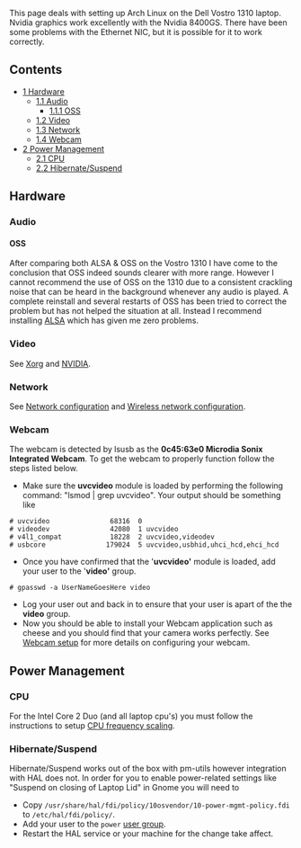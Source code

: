 This page deals with setting up Arch Linux on the Dell Vostro 1310 laptop. Nvidia graphics work excellently with the Nvidia 8400GS. There have been some problems with the Ethernet NIC, but it is possible for it to work correctly.

## Contents

*   [1 Hardware](#Hardware)
    *   [1.1 Audio](#Audio)
        *   [1.1.1 OSS](#OSS)
    *   [1.2 Video](#Video)
    *   [1.3 Network](#Network)
    *   [1.4 Webcam](#Webcam)
*   [2 Power Management](#Power_Management)
    *   [2.1 CPU](#CPU)
    *   [2.2 Hibernate/Suspend](#Hibernate/Suspend)

## Hardware

### Audio

#### OSS

After comparing both ALSA & OSS on the Vostro 1310 I have come to the conclusion that OSS indeed sounds clearer with more range. However I cannot recommend the use of OSS on the 1310 due to a consistent crackling noise that can be heard in the background whenever any audio is played. A complete reinstall and several restarts of OSS has been tried to correct the problem but has not helped the situation at all. Instead I recommend installing [ALSA](/index.php/ALSA "ALSA") which has given me zero problems.

### Video

See [Xorg](/index.php/Xorg "Xorg") and [NVIDIA](/index.php/NVIDIA "NVIDIA").

### Network

See [Network configuration](/index.php/Network_configuration "Network configuration") and [Wireless network configuration](/index.php/Wireless_network_configuration "Wireless network configuration").

### Webcam

The webcam is detected by lsusb as the **0c45:63e0 Microdia Sonix Integrated Webcam**. To get the webcam to properly function follow the steps listed below.

*   Make sure the **uvcvideo** module is loaded by performing the following command: "lsmod | grep uvcvideo". Your output should be something like

```
# uvcvideo               68316  0
# videodev               42080  1 uvcvideo
# v4l1_compat            18228  2 uvcvideo,videodev
# usbcore               179024  5 uvcvideo,usbhid,uhci_hcd,ehci_hcd

```

*   Once you have confirmed that the '**uvcvideo'** module is loaded, add your user to the '**video'** group.

```
# gpasswd -a UserNameGoesHere video

```

*   Log your user out and back in to ensure that your user is apart of the the **video** group.
*   Now you should be able to install your Webcam application such as cheese and you should find that your camera works perfectly. See [Webcam setup](/index.php/Webcam_setup "Webcam setup") for more details on configuring your webcam.

## Power Management

### CPU

For the Intel Core 2 Duo (and all laptop cpu's) you must follow the instructions to setup [CPU frequency scaling](/index.php/CPU_frequency_scaling "CPU frequency scaling").

### Hibernate/Suspend

Hibernate/Suspend works out of the box with pm-utils however integration with HAL does not. In order for you to enable power-related settings like "Suspend on closing of Laptop Lid" in Gnome you will need to

*   Copy `/usr/share/hal/fdi/policy/10osvendor/10-power-mgmt-policy.fdi` to `/etc/hal/fdi/policy/`.
*   Add your user to the `power` [user group](/index.php/User_group "User group").
*   Restart the HAL service or your machine for the change take affect.